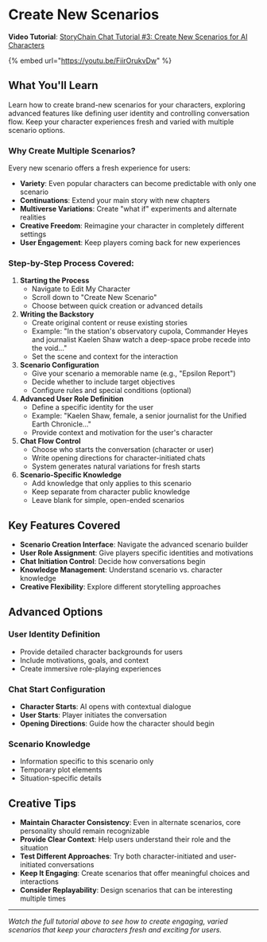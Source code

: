 # Create New Scenarios

**Video Tutorial**: [StoryChain Chat Tutorial #3: Create New Scenarios for AI Characters](https://youtu.be/FiirOrukvDw)

{% embed url="https://youtu.be/FiirOrukvDw" %}

## What You'll Learn

Learn how to create brand-new scenarios for your characters, exploring advanced features like defining user identity and controlling conversation flow. Keep your character experiences fresh and varied with multiple scenario options.

### Why Create Multiple Scenarios?

Every new scenario offers a fresh experience for users:

* **Variety**: Even popular characters can become predictable with only one scenario
* **Continuations**: Extend your main story with new chapters
* **Multiverse Variations**: Create "what if" experiments and alternate realities
* **Creative Freedom**: Reimagine your character in completely different settings
* **User Engagement**: Keep players coming back for new experiences

### Step-by-Step Process Covered:

1. **Starting the Process**
   * Navigate to Edit My Character
   * Scroll down to "Create New Scenario"
   * Choose between quick creation or advanced details
2. **Writing the Backstory**
   * Create original content or reuse existing stories
   * Example: "In the station's observatory cupola, Commander Heyes and journalist Kaelen Shaw watch a deep-space probe recede into the void..."
   * Set the scene and context for the interaction
3. **Scenario Configuration**
   * Give your scenario a memorable name (e.g., "Epsilon Report")
   * Decide whether to include target objectives
   * Configure rules and special conditions (optional)
4. **Advanced User Role Definition**
   * Define a specific identity for the user
   * Example: "Kaelen Shaw, female, a senior journalist for the Unified Earth Chronicle..."
   * Provide context and motivation for the user's character
5. **Chat Flow Control**
   * Choose who starts the conversation (character or user)
   * Write opening directions for character-initiated chats
   * System generates natural variations for fresh starts
6. **Scenario-Specific Knowledge**
   * Add knowledge that only applies to this scenario
   * Keep separate from character public knowledge
   * Leave blank for simple, open-ended scenarios

## Key Features Covered

* **Scenario Creation Interface**: Navigate the advanced scenario builder
* **User Role Assignment**: Give players specific identities and motivations
* **Chat Initiation Control**: Decide how conversations begin
* **Knowledge Management**: Understand scenario vs. character knowledge
* **Creative Flexibility**: Explore different storytelling approaches

## Advanced Options

### User Identity Definition

* Provide detailed character backgrounds for users
* Include motivations, goals, and context
* Create immersive role-playing experiences

### Chat Start Configuration

* **Character Starts**: AI opens with contextual dialogue
* **User Starts**: Player initiates the conversation
* **Opening Directions**: Guide how the character should begin

### Scenario Knowledge

* Information specific to this scenario only
* Temporary plot elements
* Situation-specific details

## Creative Tips

* **Maintain Character Consistency**: Even in alternate scenarios, core personality should remain recognizable
* **Provide Clear Context**: Help users understand their role and the situation
* **Test Different Approaches**: Try both character-initiated and user-initiated conversations
* **Keep It Engaging**: Create scenarios that offer meaningful choices and interactions
* **Consider Replayability**: Design scenarios that can be interesting multiple times

***

_Watch the full tutorial above to see how to create engaging, varied scenarios that keep your characters fresh and exciting for users._
